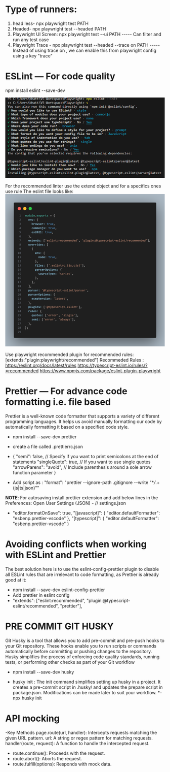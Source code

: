 # Type of runners:

1. head less- npx playwright test PATH
2. Headed- npx playwright test --headed PATH
3. Playwright UI Screen: npx playwright test --ui PATH ----- Can filter and run any test case
4. Playwright Trace - npx playwright test --headed --trace on PATH ----- Instead of using trace on , we can enable this from playwright config using a key "trace"

# ESLint — For code quality

npm install eslint --save-dev

![Alt text](image-1.png)

For the recommended linter use the extend object and for a specifics ones use rule
The eslint file looks like: ![Alt text](image-2.png)

Use playwright recommended plugin for recommended rules: [extends:"plugin:playwright/recommended"]
Recommeded Rules :
https://eslint.org/docs/latest/rules
https://typescript-eslint.io/rules/?=recommended
https://www.npmjs.com/package/eslint-plugin-playwright

# Prettier — For advance code formatting i.e. file based

Prettier is a well-known code formatter that supports a variety of different programming languages. It helps us avoid manually formatting our code by automatically formatting it based on a specified code style.

- npm install --save-dev prettier
- create a file called .prettierrc.json

- {
  "semi": false, // Specify if you want to print semicolons at the end of statements
  "singleQuote": true, // If you want to use single quotes
  "arrowParens": "avoid", // Include parenthesis around a sole arrow function parameter
  }
- Add script as : "format": "prettier --ignore-path .gitignore --write \"\*_/_.+(js|ts|json)\""

**NOTE**: For autosaving install prettier extension and add below lines in the Preferences: Open User Settings (JSON) -
// settings.json

- "editor.formatOnSave": true,
  "[javascript]": {
  "editor.defaultFormatter": "esbenp.prettier-vscode"
  },
  "[typescript]": {
  "editor.defaultFormatter": "esbenp.prettier-vscode"
  }

# Avoiding conflicts when working with ESLint and Prettier

The best solution here is to use the eslint-config-prettier plugin to disable all ESLint rules that are irrelevant to code formatting, as Prettier is already good at it:

- npm install --save-dev eslint-config-prettier
- Add prettier in eslint config
- "extends": ["eslint:recommended", "plugin:@typescript-eslint/recommended", "prettier"],

# PRE COMMIT GIT HUSKY

Git Husky is a tool that allows you to add pre-commit and pre-push hooks to your Git repository. These hooks enable you to run scripts or commands automatically before committing or pushing changes to the repository. Husky simplifies the process of enforcing code quality standards, running tests, or performing other checks as part of your Git workflow

- npm install --save-dev husky

* husky init : The init command simplifies setting up husky in a project. It creates a pre-commit script in .husky/ and updates the prepare script in package.json. Modifications can be made later to suit your workflow.
  \*- npx husky init

# API mocking

-Key Methods
page.route(url, handler): Intercepts requests matching the given URL pattern.
url: A string or regex pattern for matching requests.
handler(route, request): A function to handle the intercepted request.

- route.continue(): Proceeds with the request.
- route.abort(): Aborts the request.
- route.fulfill(options): Responds with mock data.
